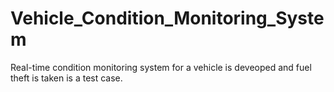 # Vehicle_Condition_Monitoring_System
Real-time condition monitoring system for a vehicle is deveoped and fuel theft is taken is a test case.
